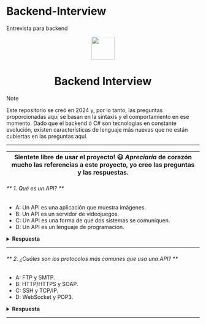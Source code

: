 # Backend-Interview
Entrevista para backend 

<div align="center">
  <img height="60" src="https://edgewrapper.com/wp-content/uploads/2023/05/unnamed-4.png">
  <h1>Backend Interview</h1>
</div>

> [!NOTE]  
> Este repositorio se creó en 2024 y, por lo tanto, las preguntas proporcionadas aquí se basan en la sintaxis y el comportamiento en ese momento. Dado que el backend ó C# son tecnologias en constante evolución, existen características de lenguaje más nuevas que no están cubiertas en las preguntas aquí.

---


| Sientete libre de usar el proyecto! 😃 _Apreciaría_ de corazón  mucho las referencias a este proyecto, yo creo las preguntas y las respuestas.
| ------------------------------------------------------------------------------------------------------------------------------------------------------------------------------------------------------------------------------------------------ |

###### ** 1. Qué es un API? **

- A: Un API es una aplicación que muestra imágenes.
- B: Un API es un servidor de videojuegos.
- C: Un API es una forma de que dos sistemas se comuniquen.
- D: Un API es un lenguaje de programación.

<details><summary><b>Respuesta</b></summary>
<p>

#### Respuesta: C

Una API es una forma de que dos sistemas se comuniquen entre sí. Permite que las aplicaciones pidan o envíen datos a través de internet.

</p>
</details>

---
###### ** 2. ¿Cuáles son los protocolos más comunes que usa una API? **


- A: FTP y SMTP.
- B: HTTP/HTTPS y SOAP.
- C: SSH y TCP/IP.
- D: WebSocket y POP3.

<details><summary><b>Respuesta</b></summary>
<p>

#### Respuesta: B

Los protocolos más comunes que utilizan las APIs son HTTP/HTTPS y SOAP. HTTP/HTTPS es el estándar en la web, mientras que SOAP es un protocolo más antiguo utilizado en aplicaciones empresariales mediante comunicación XML.

</p>
</details>

---